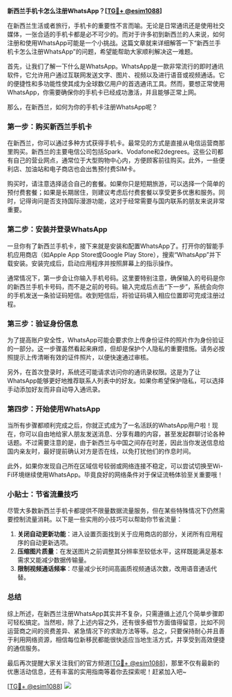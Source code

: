 **新西兰手机卡怎么注册WhatsApp？[[TG💪+ @esim1088](https://t.me/s/esim1088)]**

在新西兰生活或者旅行，手机卡的重要性不言而喻。无论是日常通讯还是使用社交媒体，一张合适的手机卡都是必不可少的。而对于许多初到新西兰的人来说，如何注册和使用WhatsApp可能是一个小挑战。这篇文章就来详细解答一下“新西兰手机卡怎么注册WhatsApp”的问题，希望能帮助大家顺利解决这一难题。

首先，让我们了解一下什么是WhatsApp。WhatsApp是一款非常流行的即时通讯软件，它允许用户通过互联网发送文字、图片、视频以及进行语音或视频通话。它的便捷性和多功能性使其成为全球数亿用户的首选通讯工具。然而，要想正常使用WhatsApp，你需要确保你的手机卡已经成功激活，并且能够正常上网。

那么，在新西兰，如何为你的手机卡注册WhatsApp呢？

### 第一步：购买新西兰手机卡

在新西兰，你可以通过多种方式获得手机卡。最常见的方式是直接从电信运营商那里购买。新西兰的主要电信公司包括Spark、Vodafone和2degrees。这些公司都有自己的营业网点，通常位于大型购物中心内，方便顾客前往购买。此外，一些便利店、加油站和电子商店也会出售预付费SIM卡。

购买时，请注意选择适合自己的套餐。如果你只是短期旅游，可以选择一个简单的预付费套餐；如果是长期居住，则建议考虑后付费套餐以享受更多优惠和服务。同时，记得询问是否支持国际漫游功能，这对于经常需要与国内联系的朋友来说非常重要。

### 第二步：安装并登录WhatsApp

一旦你有了新西兰手机卡，接下来就是安装和配置WhatsApp了。打开你的智能手机应用商店（如Apple App Store或Google Play Store），搜索“WhatsApp”并下载安装。安装完成后，启动应用程序并按照屏幕上的指示操作。

通常情况下，第一步会让你输入手机号码。这里要特别注意，确保输入的号码是你的新西兰手机卡号码，而不是之前的号码。输入完成后点击“下一步”，系统会向你的手机发送一条验证码短信。收到短信后，将验证码填入相应位置即可完成注册过程。

### 第三步：验证身份信息

为了提高账户安全性，WhatsApp可能会要求你上传身份证件的照片作为身份验证的一部分。这一步骤虽然看起来麻烦，但却是保护个人隐私的重要措施。请务必按照提示上传清晰有效的证件照片，以便快速通过审核。

另外，在首次登录时，系统还可能请求访问你的通讯录权限。这是为了让WhatsApp能够更好地推荐联系人列表中的好友。如果你希望保护隐私，可以选择手动添加好友而非自动导入通讯录。

### 第四步：开始使用WhatsApp

当所有步骤都顺利完成之后，你就正式成为了一名活跃的WhatsApp用户啦！现在，你可以自由地给家人朋友发送消息、分享有趣的内容，甚至发起群聊讨论各种话题。不过需要注意的是，由于新西兰与中国之间存在时差，因此当你发送信息给国内亲友时，最好提前确认对方是否在线，以免打扰他们的作息时间。

此外，如果你发现自己所在区域信号较弱或网络连接不稳定，可以尝试切换至Wi-Fi环境继续使用WhatsApp。毕竟良好的网络条件对于保证流畅体验至关重要哦！

### 小贴士：节省流量技巧

尽管大多数新西兰手机卡都提供不限量数据流量服务，但在某些特殊情况下仍然需要控制流量消耗。以下是一些实用的小技巧可以帮助你节省流量：

1. **关闭自动更新功能**：进入设置页面找到关于应用商店的部分，关闭所有应用程序的自动更新选项。
2. **压缩图片质量**：在发送图片之前调整其分辨率至较低水平，这样既能满足基本需求又能减少数据传输量。
3. **限制视频通话频率**：尽量减少长时间高画质视频通话次数，改用语音通话代替。

### 总结

综上所述，在新西兰注册WhatsApp其实并不复杂，只需遵循上述几个简单步骤即可轻松搞定。当然啦，除了上述内容之外，还有很多细节方面值得留意，比如不同运营商之间的资费差异、紧急情况下的求助方法等等。总之，只要保持耐心并且善于利用网络资源，相信每位新移民都能很快适应当地生活方式，并享受到高效便捷的通信服务。

最后再次提醒大家关注我们的官方频道[[TG💪+ @esim1088](https://t.me/s/esim1088)]，那里不仅有最新的优惠活动信息，还有丰富的实用指南等着你去探索呢！赶紧加入吧~

[[TG💪+ @esim1088](https://t.me/s/esim1088)] ![](https://i.postimg.cc/4NQfJmqS/Snipaste-2025-05-13-00-14-12.png)